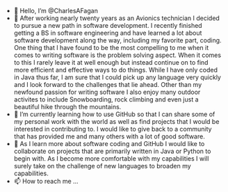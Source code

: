 - 👋 Hello, I’m @CharlesAFagan
- 👀 After working nearly twenty years as an Avionics technician I decided to pursue a new path in software development. I recently finished getting a BS in software engineering and have learned a lot about software development along the way, including my favorite part, coding. One thing that I have found to be the most compelling to me when it comes to writing software is the problem solving aspect. When it comes to this I rarely leave it at well enough but instead continue on to find more efficient and effective ways to do things. While I have only coded in Java thus far, I am sure that I could pick up any language very quickly and I look forward to the challenges that lie ahead. Other than my newfound passion for writing software I also enjoy many outdoor activites to include Snowboarding, rock climbing and even just a beautiful hike through the mountains.
- 🌱 I’m currently learning how to use GitHub so that I can share some of my personal work with the world as well as find projects that I would be interested in contributing to. I would like to give back to a community that has provided me and many others with a lot of good software. 
- 💞️ As I learn more about software coding and GitHub I would like to collaborate on projects that are primarily written in Java or Python to begin with. As I become more comfortable with my capabilities I will surely take on the challenge of new languages to broaden my capabilities.
- 📫 How to reach me ...

<!---
CharlesAFagan/CharlesAFagan is a ✨ special ✨ repository because its `README.md` (this file) appears on your GitHub profile.
You can click the Preview link to take a look at your changes.
--->

